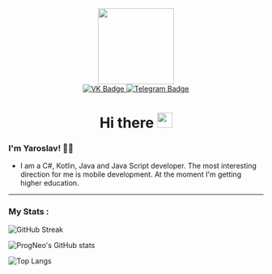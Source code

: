 <div id="header" align="center">
    <img src="https://media1.giphy.com/media/SUcApSWjPwQMARvcM8/giphy.gif?cid=ecf05e47zaouwf21mkmtf8p0ftmu72npszd2htrfsqh5hqik&rid=giphy.gif&ct=s" width="150"/>
    <div id="badges">
        <a href="https://vk.com/progneo">
            <img src="https://img.shields.io/badge/VK-blue?style=for-the-badge&logo=vk&logoColor=white" alt="VK Badge"/>
        </a>
        <a href="https://t.me/progneo">
            <img src="https://img.shields.io/badge/Telegram-9cf?style=for-the-badge&logo=telegram&logoColor" alt="Telegram Badge"/>
        </a>
    </div>
    <img src="https://komarev.com/ghpvc/?username=progneo&style=for-the-badge&color=blueviolet" alt=""/>
    <h1>
        Hi there <img src="https://media.giphy.com/media/hvRJCLFzcasrR4ia7z/giphy.gif" width="30px"/>
    </h1>
</div>

### I'm Yaroslav! :man_technologist:

- I am a C#, Kotlin, Java and Java Script developer. The most interesting direction for me is mobile development. At the moment I'm getting higher education. 
---
### My Stats :
![GitHub Streak](http://github-readme-streak-stats.herokuapp.com?user=ProgNeo&theme=discord-old-blurple&hide_border=true)

![ProgNeo's GitHub stats](https://github-readme-stats.vercel.app/api?username=ProgNeo&show_icons=true&theme=discord_old_blurple&hide_border=true)

![Top Langs](https://github-readme-stats.vercel.app/api/top-langs/?username=progneo&layout=compact&theme=discord_old_blurple&hide_border=true)

